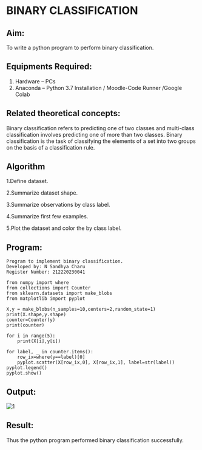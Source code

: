 # BINARY CLASSIFICATION
## Aim:
To write a python program to perform binary classification.

## Equipments Required:
1. Hardware – PCs
2. Anaconda – Python 3.7 Installation / Moodle-Code Runner /Google Colab

## Related theoretical concepts:
Binary classification refers to predicting one of two classes and multi-class classification involves predicting one of more than two classes. Binary classification is the task of classifying the elements of a set into two groups on the basis of a classification rule.

## Algorithm
1.Define dataset.

2.Summarize dataset shape.

3.Summarize observations by class label.

4.Summarize first few examples.

5.Plot the dataset and color the by class label.

## Program:
```
Program to implement binary classification.
Developed by: N Sandhya Charu
Register Number: 212220230041
```
```
from numpy import where
from collections import Counter
from sklearn.datasets import make_blobs
from matplotlib import pyplot

X,y = make_blobs(n_samples=10,centers=2,random_state=1)
print(X.shape,y.shape)
counter=Counter(y)
print(counter)

for i in range(5):
    print(X[i],y[i])
    
for label, _ in counter.items():
    row_ix=where(y==label)[0]
    pyplot.scatter(X[row_ix,0], X[row_ix,1], label=str(label))
pyplot.legend()
pyplot.show()
```

## Output:
![1](https://user-images.githubusercontent.com/75235167/163720127-b4cdeb72-93ba-4834-afd3-b54c00ab0da1.png)


## Result:
Thus the python program performed binary classification successfully.
